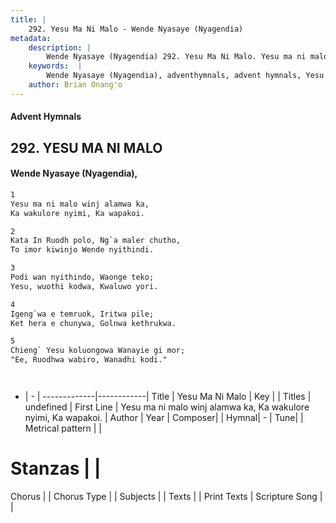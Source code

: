 ```yaml
---
title: |
    292. Yesu Ma Ni Malo - Wende Nyasaye (Nyagendia)
metadata:
    description: |
        Wende Nyasaye (Nyagendia) 292. Yesu Ma Ni Malo. Yesu ma ni malo winj alamwa ka, Ka wakulore nyimi, Ka wapakoi.  
    keywords:  |
        Wende Nyasaye (Nyagendia), adventhymnals, advent hymnals, Yesu Ma Ni Malo, Yesu ma ni malo winj alamwa ka, Ka wakulore nyimi, Ka wapakoi.. 
    author: Brian Onang'o
---
```


#### Advent Hymnals
## 292. YESU MA NI MALO
####  Wende Nyasaye (Nyagendia),

```txt
1
Yesu ma ni malo winj alamwa ka,
Ka wakulore nyimi, Ka wapakoi.

2
Kata In Ruodh polo, Ng`a maler chutho,
To imor kiwinjo Wende nyithindi.

3
Podi wan nyithindo, Waonge teko;
Yesu, wuothi kodwa, Kwaluwo yori.

4
Igeng`wa e temruok, Iritwa pile;
Ket hera e chunywa, Golnwa kethrukwa.

5
Chieng` Yesu koluongowa Wanayie gi mor;
"Ee, Ruodhwa wabiro, Wanadhi kodi."




```

- |   -  |
-------------|------------|
Title | Yesu Ma Ni Malo |
Key |  |
Titles | undefined |
First Line | Yesu ma ni malo winj alamwa ka, Ka wakulore nyimi, Ka wapakoi. |
Author | 
Year | 
Composer| |
Hymnal|  - |
Tune|  |
Metrical pattern | |
# Stanzas |  |
Chorus |  |
Chorus Type |  |
Subjects | |
Texts |  |
Print Texts | 
Scripture Song |  |
    
